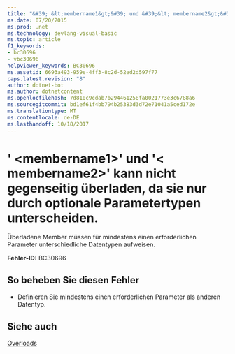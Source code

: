 ```yaml
---
title: "&#39; &lt;membername1&gt;&#39; und &#39;&lt; membername2&gt;&#39; kann nicht gegenseitig überladen, da sie nur durch optionale Parametertypen unterscheiden."
ms.date: 07/20/2015
ms.prod: .net
ms.technology: devlang-visual-basic
ms.topic: article
f1_keywords:
- bc30696
- vbc30696
helpviewer_keywords: BC30696
ms.assetid: 6693a493-959e-4ff3-8c2d-52ed2d597f77
caps.latest.revision: "8"
author: dotnet-bot
ms.author: dotnetcontent
ms.openlocfilehash: 7d810c9cdab7b294461258fa0021773e3c6788a6
ms.sourcegitcommit: bd1ef61f4bb794b25383d3d72e71041a5ced172e
ms.translationtype: MT
ms.contentlocale: de-DE
ms.lasthandoff: 10/18/2017
---
```

# <a name="39ltmembername1gt39-and-39ltmembername2gt39-cannot-overload-each-other-because-they-differ-only-by-the-types-of-optional-parameters"></a>&#39; &lt;membername1&gt;&#39; und &#39;&lt; membername2&gt;&#39; kann nicht gegenseitig überladen, da sie nur durch optionale Parametertypen unterscheiden.
Überladene Member müssen für mindestens einen erforderlichen Parameter unterschiedliche Datentypen aufweisen.  
  
 **Fehler-ID:** BC30696  
  
## <a name="to-correct-this-error"></a>So beheben Sie diesen Fehler  
  
-   Definieren Sie mindestens einen erforderlichen Parameter als anderen Datentyp.  
  
## <a name="see-also"></a>Siehe auch  
 [Overloads](../../visual-basic/language-reference/modifiers/overloads.md)
